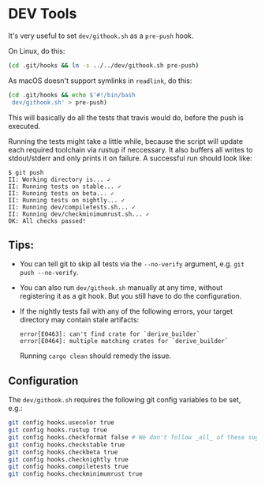 # DEV Tools

It's very useful to set `dev/githook.sh` as a `pre-push` hook.

On Linux, do this:

```bash
(cd .git/hooks && ln -s ../../dev/githook.sh pre-push)
```

As macOS doesn't support symlinks in `readlink`, do this:

```bash
(cd .git/hooks && echo $'#!/bin/bash
 dev/githook.sh' > pre-push)
```

This will basically do all the tests that travis would do, before the push is
executed.

Running the tests might take a little while, because the script will update
each required toolchain via rustup if neccessary. It also buffers all writes to
stdout/stderr and only prints it on failure. A successful run should look like:

```
$ git push
II: Working directory is... ✓
II: Running tests on stable... ✓
II: Running tests on beta... ✓
II: Running tests on nightly... ✓
II: Running dev/compiletests.sh... ✓
II: Running dev/checkminimumrust.sh... ✓
OK: All checks passed!
```

## Tips:

* You can tell git to skip all tests via the `--no-verify` argument,
  e.g. `git push --no-verify`.
* You can also run `dev/githook.sh` manually at any time, without
  registering it as a git hook. But you still have to do the configuration.
* If the nightly tests fail with any of the following errors, your target directory may contain
  stale artifacts:

    ```
    error[E0463]: can't find crate for `derive_builder`
    error[E0464]: multiple matching crates for `derive_builder`
    ```

    Running `cargo clean` should remedy the issue.

## Configuration

The `dev/githook.sh` requires the following git config variables to be set,
e.g.:

```bash
git config hooks.usecolor true
git config hooks.rustup true
git config hooks.checkformat false # We don't follow _all_ of these suggestions
git config hooks.checkstable true
git config hooks.checkbeta true
git config hooks.checknightly true
git config hooks.compiletests true
git config hooks.checkminimumrust true
```
